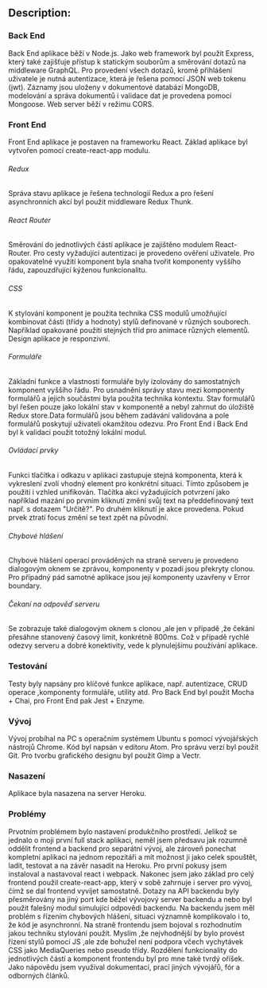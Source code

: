 ## Description:

### Back End

Back End aplikace běží v Node.js.
Jako web framework byl použit Express, který také zajišťuje přístup k statickým souborům a směrování dotazů na middleware GraphQL. Pro provedení všech dotazů, kromě přihlášení uživatele je nutná autentizace, která je řešena pomocí JSON web tokenu (jwt). Záznamy jsou uloženy v dokumentové databázi MongoDB, modelování a správa dokumentů i validace dat je provedena pomocí Mongoose.
Web server běží v režimu CORS.

### Front End

Front End aplikace je postaven na frameworku React. Základ aplikace byl vytvořen pomocí create-react-app modulu.

###### Redux

Správa stavu aplikace je řešena technologií Redux a pro řešení asynchronních akcí byl použit middleware Redux Thunk.

###### React Router

Směrování do jednotlivých částí aplikace je zajištěno modulem React-Router. Pro cesty vyžadující autentizaci je provedeno ověření uživatele. Pro opakovatelné využití komponent byla snaha tvořit komponenty vyššího řádu, zapouzdřující kýženou funkcionalitu.

###### CSS

K stylování komponent je použita technika CSS modulů umožňující kombinovat části (třídy a hodnoty) stylů definované v různých souborech. Například opakované použití stejných tříd pro animace různých elementů. Design aplikace je responzivní.

###### Formuláře

Základní funkce a vlastnosti formuláře byly izolovány do samostatných komponent vyššího řádu. Pro usnadnění správy stavu mezi komponenty formulářů a jejich součástmi byla použita technika kontextu. Stav formulářů byl řešen pouze jako lokální stav v komponentě a nebyl zahrnut do úložiště Redux store.Data formulářů jsou během zadávání validována a pole formulářů poskytují uživateli okamžitou odezvu. Pro Front End i Back End byl k validaci použit totožný lokální modul.

###### Ovládací prvky

Funkci tlačítka i odkazu v aplikaci zastupuje stejná komponenta, která k vykreslení zvolí vhodný element pro konkrétní situaci. Tímto způsobem je použití i vzhled unifikován. Tlačítka akcí vyžadujících potvrzení jako například mazání po prvním kliknutí změní svůj text na předdefinovaný text např. s dotazem "Určitě?". Po druhém kliknutí je akce provedena. Pokud prvek ztratí focus změní se text zpět na původní.

###### Chybové hlášení

Chybové hlášení operací prováděných na straně serveru je provedeno dialogovým oknem se zprávou, komponenty v pozadí jsou překryty clonou. Pro případný pád samotné aplikace jsou její komponenty uzavřeny v Error boundary.

###### Čekaní na odpověď serveru

Se zobrazuje také dialogovým oknem s clonou ,ale jen v případě ,že čekání přesáhne stanovený časový limit, konkrétně 800ms. Což v případě rychlé odezvy serveru a dobré konektivity, vede k plynulejšímu používání aplikace.

### Testování

Testy byly napsány pro klíčové funkce aplikace, např. autentizace, CRUD operace ,komponenty formuláře, utility atd. Pro Back End byl použit Mocha + Chai, pro Front End pak Jest + Enzyme.

### Vývoj

Vývoj probíhal na PC s operačním systémem Ubuntu s pomocí vývojářských nástrojů Chrome. Kód byl napsán v editoru Atom. Pro správu verzí byl použit Git. Pro tvorbu grafického designu byl použit Gimp a Vectr.

### Nasazení

Aplikace byla nasazena na server Heroku.

### Problémy

Prvotním problémem bylo nastavení produkčního prostředí. Jelikož se jednalo o moji první full stack aplikaci, neměl jsem předsavu jak rozumně oddělit frontend a backend pro separátní vývoj, ale zároveň ponechat kompletní aplikaci na jednom repozitáři a mít možnost ji jako celek spouštět, ladit, testovat a na závěr nasadit na Heroku. Pro první pokusy jsem instaloval a nastavoval react i webpack. Nakonec jsem jako základ pro celý frontend použil create-react-app, který v sobě zahrnuje i server pro vývoj, čímž se dal frontend vyvíjet samostatně. Dotazy na API backendu byly přesměrovány na jiný port kde běžel vývojový server backendu a nebo byl použit falešný modul simulující odpovědi backendu. Na backendu jsem měl problém s řízením chybových hlášení, situaci významně komplikovalo i to, že kód je asynchronní. Na straně frontendu jsem bojoval s rozhodnutím jakou techniku stylování použít. Myslím ,že nejvhodnější by bylo provést řízení stylů pomocí JS ,ale zde bohužel není podpora včech vychytávek CSS jako MediaQueries nebo pseudo třídy.
Rozdělení funkcionality do jednotlivých částí a komponent frontendu byl pro mne také tvrdý oříšek. Jako nápovědu jsem využíval dokumentací, prací jiných vývojářů, fór a odborných článků.
